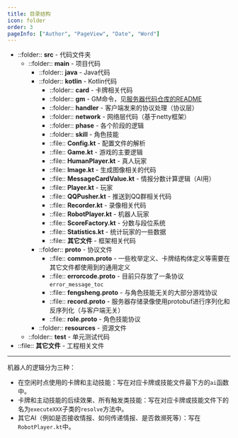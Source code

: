 ```yaml
---
title: 目录结构
icon: folder
order: 3
pageInfo: ["Author", "PageView", "Date", "Word"]
---
```


- ::folder:: **src** - 代码文件夹
  - ::folder:: **main** - 项目代码
    - ::folder:: **java** - Java代码
    - ::folder:: **kotlin** - Kotlin代码
      - ::folder:: **card** - 卡牌相关代码
      - ::folder:: **gm** - GM命令，见[服务器代码仓库的README](https://github.com/CuteReimu/TheMessage?tab=readme-ov-file#%E5%85%B3%E4%BA%8Egm%E5%91%BD%E4%BB%A4)
      - ::folder:: **handler** - 客户端发来的协议处理（协议层）
      - ::folder:: **network** - 网络层代码（基于netty框架）
      - ::folder:: **phase** - 各个阶段的逻辑
      - ::folder:: **skill** - 角色技能
      - ::file:: **Config.kt** - 配置文件的解析
      - ::file:: **Game.kt** - 游戏的主要逻辑
      - ::file:: **HumanPlayer.kt** - 真人玩家
      - ::file:: **Image.kt** - 生成图像相关的代码
      - ::file:: **MessageCardValue.kt** - 情报分数计算逻辑（AI用）
      - ::file:: **Player.kt** - 玩家
      - ::file:: **QQPusher.kt** - 推送到QQ群相关代码
      - ::file:: **Recorder.kt** - 录像相关代码
      - ::file:: **RobotPlayer.kt** - 机器人玩家
      - ::file:: **ScoreFactory.kt** - 分数与段位系统
      - ::file:: **Statistics.kt** - 统计玩家的一些数据
      - ::file:: **其它文件** - 框架相关代码
    - ::folder:: **proto** - 协议文件
      - ::file:: **common.proto** - 一些枚举定义、卡牌结构体定义等需要在其它文件都使用到的通用定义
      - ::file:: **errorcode.proto** - 目前只存放了一条协议`error_message_toc`
      - ::file:: **fengsheng.proto** - 与角色技能无关的大部分游戏协议
      - ::file:: **record.proto** - 服务器存储录像使用protobuf进行序列化和反序列化（与客户端无关）
      - ::file:: **role.proto** - 角色技能协议
    - ::folder:: **resources** - 资源文件
  - ::folder:: **test** - 单元测试代码
- ::file:: **其它文件** - 工程相关文件

---

机器人的逻辑分为三种：

- 在空闲时点使用的卡牌和主动技能：写在对应卡牌或技能文件最下方的`ai`函数中。
- 卡牌和主动技能的后续效果、所有触发类技能：写在对应卡牌或技能文件下的名为`executeXXX`子类的`resolve`方法中。
- 其它AI（例如是否接收情报、如何传递情报、是否救濒死等）：写在`RobotPlayer.kt`中。

  
